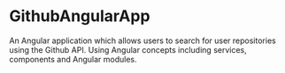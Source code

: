 # GithubAngularApp

An Angular application which allows users to search for user repositories using the Github API. Using Angular concepts including services, components and Angular modules.  
